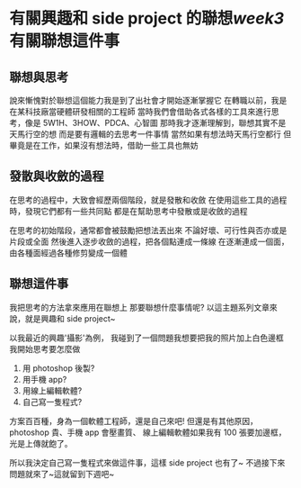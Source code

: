 # 有關興趣和 side project 的聯想*week3*有關聯想這件事

## 聯想與思考

說來慚愧對於聯想這個能力我是到了出社會才開始逐漸掌握它
在轉職以前，我是在某科技廠當硬體研發相關的工程師
當時我們會借助各式各樣的工具來進行思考，像是 5W1H、3HOW、PDCA、心智圖
那時我才逐漸理解到，聯想其實不是天馬行空的想
而是要有邏輯的去思考一件事情
當然如果有想法時天馬行空都行
但畢竟是在工作，如果沒有想法時，借助一些工具也無妨

## 發散與收斂的過程

在思考的過程中，大致會經歷兩個階段，就是發散和收斂
在使用這些工具的過程時，發現它們都有一些共同點
都是在幫助思考中發散或是收斂的過程

在思考的初始階段，通常都會被鼓勵把想法丟出來
不論好壞、可行性與否亦或是片段或全面
然後進入逐步收斂的過程，把各個點連成一條線
在逐漸連成一個面，由各種面經過各種修剪變成一個體

## 聯想這件事

我把思考的方法拿來應用在聯想上
那要聯想什麼事情呢?
以這主題系列文章來說，就是興趣和 side project~

以我最近的興趣'攝影'為例，
我碰到了一個問題我想要把我的照片加上白色邊框
我開始思考要怎麼做

1. 用 photoshop 後製?
2. 用手機 app?
3. 用線上編輯軟體?
4. 自己寫一隻程式?

方案百百種，身為一個軟體工程師，還是自己來吧!
但還是有其他原因，photoshop 貴、手機 app 會壓畫質、
線上編輯軟體如果我有 100 張要加邊框，光是上傳就飽了。

所以我決定自己寫一隻程式來做這件事，這樣 side project 也有了~
不過接下來問題就來了~這就留到下週吧~
